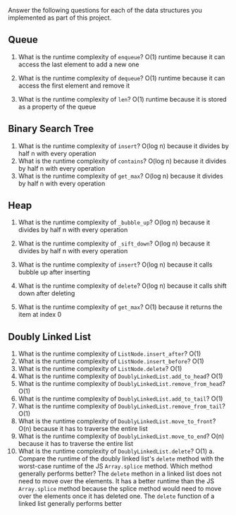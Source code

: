 Answer the following questions for each of the data structures you implemented as part of this project.

## Queue

1. What is the runtime complexity of `enqueue`?
   O(1) runtime because it can access the last element to add a new one

2. What is the runtime complexity of `dequeue`?
   O(1) runtime because it can access the first element and remove it

3. What is the runtime complexity of `len`?
   O(1) runtime because it is stored as a property of the queue

## Binary Search Tree

1. What is the runtime complexity of `insert`?
   O(log n) because it divides by half n with every operation
2. What is the runtime complexity of `contains`?
   O(log n) because it divides by half n with every operation
3. What is the runtime complexity of `get_max`?
   O(log n) because it divides by half n with every operation

## Heap

1. What is the runtime complexity of `_bubble_up`?
   O(log n) because it divides by half n with every operation

2. What is the runtime complexity of `_sift_down`?
   O(log n) because it divides by half n with every operation

3. What is the runtime complexity of `insert`?
   O(log n) because it calls bubble up after inserting

4. What is the runtime complexity of `delete`?
   O(log n) because it calls shift down after deleting

5. What is the runtime complexity of `get_max`?
   O(1) because it returns the item at index 0

## Doubly Linked List

1. What is the runtime complexity of `ListNode.insert_after`?
   O(1)
2. What is the runtime complexity of `ListNode.insert_before`?
   O(1)
3. What is the runtime complexity of `ListNode.delete`?
   O(1)
4. What is the runtime complexity of `DoublyLinkedList.add_to_head`?
   O(1)
5. What is the runtime complexity of `DoublyLinkedList.remove_from_head`?
   O(1)
6. What is the runtime complexity of `DoublyLinkedList.add_to_tail`?
   O(1)
7. What is the runtime complexity of `DoublyLinkedList.remove_from_tail`?
   O(1)
8. What is the runtime complexity of `DoublyLinkedList.move_to_front`?
   O(n) because it has to traverse the entire list
9. What is the runtime complexity of `DoublyLinkedList.move_to_end`?
   O(n) because it has to traverse the entire list
10. What is the runtime complexity of `DoublyLinkedList.delete`?
    O(1)
    a. Compare the runtime of the doubly linked list's `delete` method with the worst-case runtime of the JS `Array.splice` method. Which method generally performs better?
    The `delete` methon in a linked list does not need to move over the elements. It has a better runtime than the JS `Array.splice` method because the splice method would need to move over the elements once it has deleted one. The `delete` function of a linked list generally performs better
